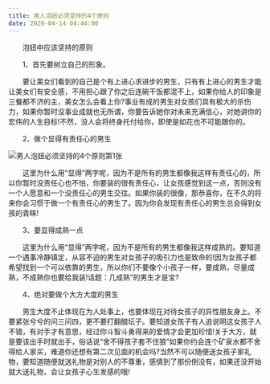 ```yaml
---
title: 男人泡妞必须坚持的4个原则
date: 2020-04-14 04:44:00
---
```




　　泡妞中应该坚持的原则

　　1、首先要树立自己的形象。

　　要让美女们看到的自己是个有上进心求进步的男生，只有有上进心的男生才能让美女们有安全感，不用担心跟了你之后连碗干饭都混不上，如果你给人的印象是三餐都不济的主，美女怎么会看上你?事业有成的男生对女孩们具有极大的杀伤力，如果你暂时没事业成就也无所谓，你要告诉她你对未来充满信心，对她讲你的宏伟的人生目标!不然，没人会将终身托付给你，即使是如花也不可能跟你的。

　　2、做个显得有责任心的男生

![男人泡妞必须坚持的4个原则第1张](/img/e513429ebf082f37e0738bd336618125.jpg)

　　这里为什么用“显得”两字呢，因为不是所有的男生都像我这样有责任心的，所以你暂时没责任心也不怕，你要装的很有责任心，让女孩感觉到这一点，否则没有一个人愿意和一个没责任心的男生交往。如果你装的很像，那恭喜你，在不久的将来你会习惯于做一个有责任心的男生了。因为你会发现有责任心的男生总会得到女孩的青睐!

　　3、要显得成熟一点

　　这里为什么用“显得”两字呢，因为不是所有的男生都像我这样成熟的。要知道一个遇事冷静镇定，从容不迫的男生对女孩子的吸引力也是致命的!因为女孩子都希望找到一个可以依靠的男生，所以你们不要像个小孩子一样，要成熟，尽量成熟，不成熟你也要给我装!话题：几成熟”的男生才是宝?

　　4、绝对要做个大方大度的男生

　　男生大度不止体现在为人处事上，也要体现在对待女孩子的异性朋友身上。不要紧张兮兮的问三问四，更不要打翻醋坛子。要知道女孩子有人追说明这女孩子人不错，有对手才有意思，经过你斗智斗勇得来的爱情才会更加珍惜!关于大方，就是要该出手时就出手，俗话说“舍不得孩子套不住狼”如果你约会连个矿泉水都不舍得给人家买，难道你还想有第二次见面的机会吗?当然不可以随便送女孩子家礼物，要知道随便就送礼物是对别人的不尊重，感情到了那份倒没有，如果还没开始就大送礼物，会让女孩子心生发感的哦!